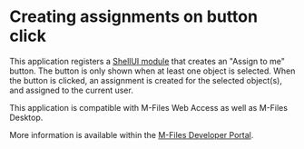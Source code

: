 # Creating assignments on button click

This application registers a [ShellUI module](http://developer.m-files.com/Frameworks/User-Interface-Extensibility-Framework/Modules/#shellui) that creates an "Assign to me" button.  The button is only shown when at least one object is selected.  When the button is clicked, an assignment is created for the selected object(s), and assigned to the current user.

This application is compatible with M-Files Web Access as well as M-Files Desktop.

More information is available within the [M-Files Developer Portal](http://developer.m-files.com/Samples-And-Libraries/Samples/User-Interface-Extensibility-Framework/AssignToMe/).